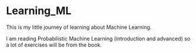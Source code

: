 # Learning_ML
This is my little journey of learning about Machine Learning.

I am reading Probabilistic Machine Learning (introduction and advanced) so a lot of exercises will be from the book.

